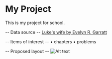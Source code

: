 # My Project
This is my project for school.

-- Data source --
[Luke's wife by Evelyn R. Garratt](https://www.gutenberg.org/ebooks/71564)

-- Items of interest --
• chapters
• problems

-- Proposed layout --
![Alt text](../layout.svg "sample layout")
